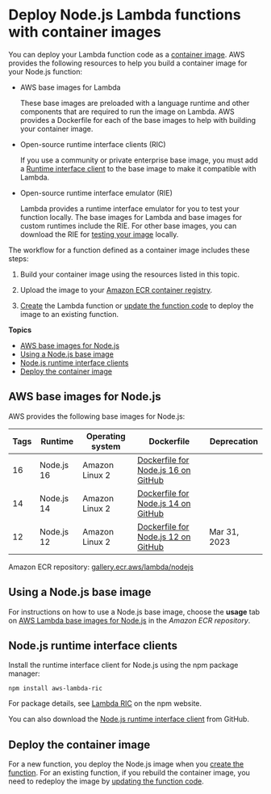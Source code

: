# Deploy Node\.js Lambda functions with container images<a name="nodejs-image"></a>

You can deploy your Lambda function code as a [container image](images-create.md)\. AWS provides the following resources to help you build a container image for your Node\.js function:
+ AWS base images for Lambda

  These base images are preloaded with a language runtime and other components that are required to run the image on Lambda\. AWS provides a Dockerfile for each of the base images to help with building your container image\.
+ Open\-source runtime interface clients \(RIC\)

  If you use a community or private enterprise base image, you must add a [Runtime interface client](runtimes-images.md#runtimes-api-client) to the base image to make it compatible with Lambda\.
+ Open\-source runtime interface emulator \(RIE\)

   Lambda provides a runtime interface emulator for you to test your function locally\. The base images for Lambda and base images for custom runtimes include the RIE\. For other base images, you can download the RIE for [testing your image](images-test.md) locally\.

The workflow for a function defined as a container image includes these steps:

1. Build your container image using the resources listed in this topic\.

1. Upload the image to your [Amazon ECR container registry](images-create.md#images-upload)\.

1. [Create](gettingstarted-images.md#configuration-images-create) the Lambda function or [update the function code](gettingstarted-images.md#configuration-images-update) to deploy the image to an existing function\.

**Topics**
+ [AWS base images for Node\.js](#nodejs-image-base)
+ [Using a Node\.js base image](#nodejs-image-instructions)
+ [Node\.js runtime interface clients](#nodejs-image-clients)
+ [Deploy the container image](#nodejs-image-deploy)

## AWS base images for Node\.js<a name="nodejs-image-base"></a>

AWS provides the following base images for Node\.js:


| Tags | Runtime | Operating system | Dockerfile | Deprecation | 
| --- | --- | --- | --- | --- | 
| 16 | Node\.js 16 | Amazon Linux 2 | [Dockerfile for Node\.js 16 on GitHub](https://github.com/aws/aws-lambda-base-images/blob/nodejs16.x/Dockerfile.nodejs16.x) |    | 
| 14 | Node\.js 14 | Amazon Linux 2 | [Dockerfile for Node\.js 14 on GitHub](https://github.com/aws/aws-lambda-base-images/blob/nodejs14.x/Dockerfile.nodejs14.x) |    | 
| 12 | Node\.js 12 | Amazon Linux 2 | [Dockerfile for Node\.js 12 on GitHub](https://github.com/aws/aws-lambda-base-images/blob/nodejs12.x/Dockerfile.nodejs12.x) |  Mar 31, 2023  | 

Amazon ECR repository: [gallery\.ecr\.aws/lambda/nodejs](https://gallery.ecr.aws/lambda/nodejs)

## Using a Node\.js base image<a name="nodejs-image-instructions"></a>

For instructions on how to use a Node\.js base image, choose the **usage** tab on [AWS Lambda base images for Node\.js](https://gallery.ecr.aws/lambda/nodejs) in the *Amazon ECR repository*\. 

## Node\.js runtime interface clients<a name="nodejs-image-clients"></a>

Install the runtime interface client for Node\.js using the npm package manager:

```
npm install aws-lambda-ric
```

For package details, see [Lambda RIC](http://npmjs.com/package/aws-lambda-ric) on the npm website\.

You can also download the [Node\.js runtime interface client](https://github.com/aws/aws-lambda-nodejs-runtime-interface-client) from GitHub\.

## Deploy the container image<a name="nodejs-image-deploy"></a>

For a new function, you deploy the Node\.js image when you [create the function](gettingstarted-images.md#configuration-images-create)\. For an existing function, if you rebuild the container image, you need to redeploy the image by [updating the function code](gettingstarted-images.md#configuration-images-update)\.